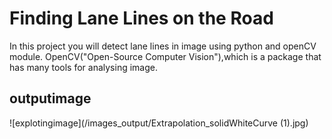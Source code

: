 # Finding Lane Lines on the Road

In this project you will detect lane lines in image using python and openCV module. OpenCV("Open-Source Computer Vision"),which is
a package that has many tools for analysing image.

## outputimage




![explotingimage](/images_output/Extrapolation_solidWhiteCurve (1).jpg)
